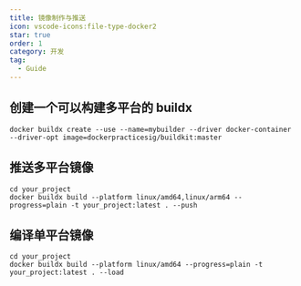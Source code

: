 ```yaml
---
title: 镜像制作与推送
icon: vscode-icons:file-type-docker2
star: true
order: 1
category: 开发
tag:
  - Guide
---
```


## 创建一个可以构建多平台的 buildx

```shell
docker buildx create --use --name=mybuilder --driver docker-container --driver-opt image=dockerpracticesig/buildkit:master
```

## 推送多平台镜像

```shell
cd your_project
docker buildx build --platform linux/amd64,linux/arm64 --progress=plain -t your_project:latest . --push
```

## 编译单平台镜像

```shell
cd your_project
docker buildx build --platform linux/amd64 --progress=plain -t your_project:latest . --load
```